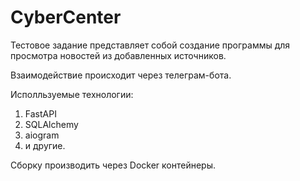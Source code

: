 # CyberCenter

Тестовое задание представляет собой создание программы для просмотра новостей из добавленных источников.

Взаимодействие происходит через телеграм-бота.

Исполльзуемые технологии:
1. FastAPI
2. SQLAlchemy
3. aiogram
4. и другие.

Сборку производить через Docker контейнеры.